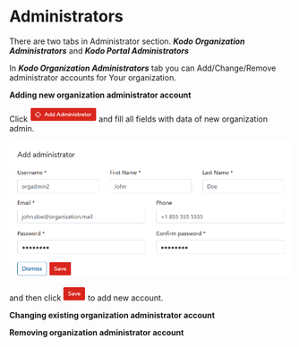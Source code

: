 # Administrators

There are two tabs in Administrator section. **_Kodo Organization Administrators_** and **_Kodo Portal Administrators_**

In **_Kodo Organization Administrators_** tab you can Add/Change/Remove administrator accounts for Your organization.

**Adding new organization administrator account**

Click ![](../../.gitbook/assets/addadministratorsmall.png) and fill all fields with data of new organization admin.

![](../../.gitbook/assets/addadminwindow.png)

and then click ![](../../.gitbook/assets/savebuttonsmall.png) to add new account.

**Changing existing organization administrator account**

**Removing organization administrator account**

